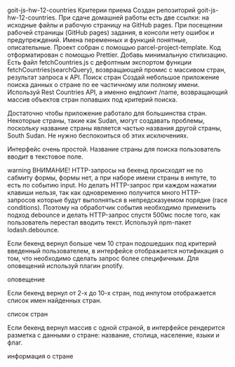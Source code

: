 goit-js-hw-12-countries Критерии приема Создан репозиторий
goit-js-hw-12-countries. При сдаче домашней работы есть две ссылки: на исходные
файлы и рабочую страницу на GitHub pages. При посещении рабочей страницы (GitHub
pages) задания, в консоли нету ошибок и предупреждений. Имена переменных и
функций понятные, описательные. Проект собран с помощью parcel-project-template.
Код отформатирован с помощью Prettier. Добавь минимальную стилизацию. Есть файл
fetchCountries.js с дефолтным экспортом функции fetchCountries(searchQuery),
возвращающей промис с массивом стран, результат запроса к API. Поиск стран
Создай небольшое приложение поиска данных о стране по ее частичному или полному
имени. Используй Rest Countries API, а именно ендпоинт /name, возвращающий
массив объектов стран попавших под критерий поиска.

Достаточно чтобы приложение работало для большинства стран. Некоторые страны,
такие как Sudan, могут создавать проблемы, поскольку название страны является
частью названия другой страны, South Sudan. Не нужно беспокоиться об этих
исключениях.

Интерфейс очень простой. Название страны для поиска пользователь вводит в
текстовое поле.

warning ВНИМАНИЕ! HTTP-запросы на бекенд происходят не по сабмиту формы, формы
нет, а при наборе имени страны в инпуте, то есть по событию input. Но делать
HTTP-запрос при каждом нажатии клавиши нельзя, так как одновременно получится
много HTTP-запросов которые будут выполняться в непредсказуемом порядке (race
conditions). Поэтому на обработчик события необходимо применить подход debounce
и делать HTTP-запрос спустя 500мс после того, как пользователь перестал вводить
текст. Используй npm-пакет lodash.debounce.

Если бекенд вернул больше чем 10 стран подошедших под критерий введенный
пользователем, в интерфейсе отображается нотификация о том, что необходимо
сделать запрос более специфичным. Для оповещений используй плагин pnotify.

оповещение

Если бекенд вернул от 2-х до 10-х стран, под инпутом отображается список имен
найденных стран.

список стран

Если бекенд вернул массив с одной страной, в интерфейсе рендерится разметка с
данными о стране: название, столица, население, языки и флаг.

информация о стране
